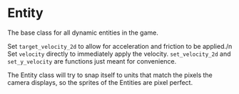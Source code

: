 # Entity
The base class for all dynamic entities in the game.

Set `target_velocity_2d` to allow for acceleration and friction to be applied./n
Set `velocity` directly to immediately apply the velocity. `set_velocity_2d` and `set_y_velocity` are functions just meant for convenience.

The Entity class will try to snap itself to units that match the pixels the camera displays, so the sprites of the Entities are pixel perfect.
